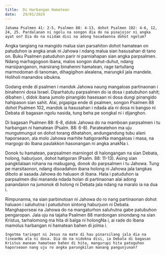 ```yaml
---
title:  Di Harbangan Hamatean
date:   29/01/2024
---
```


`Jahama Psalmen 41: 2-5, Psalmen 88: 4-13, dohot Psalmen 102: 4-6, 12, 24, 25. Pardalanan ni ngolu na songon dia do na pinajojor ni angka ayat on? Dia do na niidam disi na adong hasadaonna dohot ngolum?`

Angka tangiang na mangido malua sian parsahiton dohot hamatean on patuduhon ia angka anak ni Jahowa i ndang malua sian hasusahan di tano on. Buku Psalmen patuduhon parir ni parniahapan sian angka parpsalmen. Ndang marhagogoon ibana, malos songon duhut-duhut, ndang marsipanganon, marsirang binahenni hamatean, rage tartullang marmodoman di tanoman, dihagigihon alealena, marungkil jala mandele. Holiholi manandos sibukna.

Godang ende di psalmen i mandok Jahowa naung mangaloas partinaonan i binahenni dosa Israel. Diparhatutu parpsalmen do ia dosa i patubuhon sahit; dibahen i, didok ibana jumolo pinangido hasesaan ni dosa dungi pinangido hahipason sian sahit. Alai, pigapiga ende di psalmen, songon Psalmen 88 dohot Psalmen 102, mandok ia hasusahan i ndada ala ni dosa ni bangso ni Debata di bagasan ngolu nasida, tung beha pe songkal ni i dijanghon.

Di bagasan Psalmen 88: 6-8, didok Jahowa do na mamboan parpsalmen i tu harbangan ni hamatean (Psalm. 88: 6-8). Parateatehon ma uju mungutmungut on dohot torang dihatahon, andungandung tubu alani haporseaon, ala molo Jahowa marhite hatigoranNa mangaloas i masa, na margogo do Ibana paulakkon hasonangan ni angka anakNa i.

Donok tu hamatean, parpsalmen marningot di halongangan na sian Debata, holong, haburjuon, dohot hatigoran (Psalm. 88: 11-13). Asing sian pangkilalaan rohana na mabugang, donok do parpsalmen i tu Jahowa. Tung pe marsitaonon, ndang disoadahon ibana holong ni Jahowa jala tangkas diboto ai sasada Jahowa do haluaon di ibana. Hata i patuduhon ia parpsalmen disi mananda ndada holan di partinaonan alai adong panandaion na jumonok di holong ni Debata jala ndang na maralo ia na dua i.

Rimpunanna, na sian parbinotoan ni Jahowa do ro nang partinaonan  dohot haluaon i saluhutna i patuduhon sintong haburjuon ni Debata. Manghaporseai na Jahowa do  na mangaturhon saluhutna gabe patubuhon pengaropan. Jala uju na tajaha Psalmen 88 mardongan sinondang na sian Kristus, tarhalomong ma hita di balga ni holongNa i, ai rade do Ibana mamolus harbangan ni hamatean bahen di jolma i.

`Ingotma taringot ni Jesus na mate di hau pinarsilang jala dia na tineanNa ala ni dosa. Dia do na nidokna disi, ia Debata di bagasan Kristus manean hamatean bahen di hita, mangurupi hita patoguhon haporseaon nang uju ro angka parungkilan manang pangunjunan?`